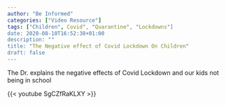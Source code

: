 ```yaml
---
author: "Be Informed"
categories: ["Video Resource"]
tags: ["Children", Covid", "Quarantine", "Lockdowns"]
date: 2020-08-10T16:52:38+01:00
description: ""
title: "The Negative effect of Covid Lockdown On Children"
draft: false
---
```


The Dr. explains the negative effects of Covid Lockdown and our kids not being in school

{{< youtube SgCZfRaKLXY >}}